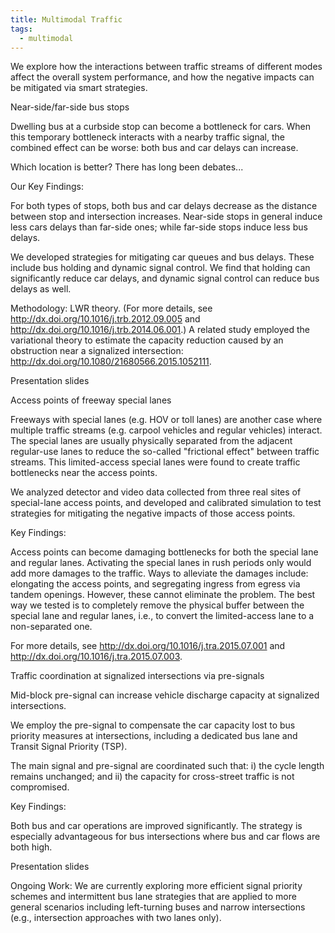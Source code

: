 ```yaml
---
title: Multimodal Traffic
tags:
  - multimodal
---
```


	

We explore how the interactions between traffic streams of different modes affect the overall system performance, and how the negative impacts can be mitigated via smart strategies.

 	

Near-side/far-side bus stops

 	

Dwelling bus at a curbside stop can become a bottleneck for cars. When this temporary bottleneck interacts with a nearby traffic signal, the combined effect can be worse: both bus and car delays can increase.

 	

 	

Which location is better? There has long been debates...

 	

Our Key Findings:

For both types of stops, both bus and car delays decrease as the distance between stop and intersection increases.
Near-side stops in general induce less cars delays than far-side ones; while far-side stops induce less bus delays.
 	
We developed strategies for mitigating car queues and bus delays. These include bus holding and dynamic signal control. We find that holding can significantly reduce car delays, and dynamic signal control can reduce bus delays as well.

 	

 	

 	

Methodology: LWR theory. (For more details, see http://dx.doi.org/10.1016/j.trb.2012.09.005 and http://dx.doi.org/10.1016/j.trb.2014.06.001.) A related study employed the variational theory to estimate the capacity reduction caused by an obstruction near a signalized intersection: http://dx.doi.org/10.1080/21680566.2015.1052111.

 	

Presentation slides

 	


Access points of freeway special lanes

 	

Freeways with special lanes (e.g. HOV or toll lanes) are another case where multiple traffic streams (e.g. carpool vehicles and regular vehicles) interact. The special lanes are usually physically separated from the adjacent regular-use lanes to reduce the so-called "frictional effect" between traffic streams. This limited-access special lanes were found to create traffic bottlenecks near the access points.

 	

 	

We analyzed detector and video data collected from three real sites of special-lane access points, and developed and calibrated simulation to test strategies for mitigating the negative impacts of those access points.

 	

Key Findings:

Access points can become damaging bottlenecks for both the special lane and regular lanes.
Activating the special lanes in rush periods only would add more damages to the traffic.
Ways to alleviate the damages include: elongating the access points, and segregating ingress from egress via tandem openings. However, these cannot eliminate the problem.
The best way we tested is to completely remove the physical buffer between the special lane and regular lanes, i.e., to convert the limited-access lane to a non-separated one.
 	
For more details, see http://dx.doi.org/10.1016/j.tra.2015.07.001 and http://dx.doi.org/10.1016/j.tra.2015.07.003.

	


Traffic coordination at signalized intersections via pre-signals

 	

Mid-block pre-signal can increase vehicle discharge capacity at signalized intersections.

 	

 	

We employ the pre-signal to compensate the car capacity lost to bus priority measures at intersections, including a dedicated bus lane and Transit Signal Priority (TSP).

 	

 	

The main signal and pre-signal are coordinated such that: i) the cycle length remains unchanged; and ii) the capacity for cross-street traffic is not compromised.

 	

 	

Key Findings:

Both bus and car operations are improved significantly.
The strategy is especially advantageous for bus intersections where bus and car flows are both high.
 	
Presentation slides

 	

Ongoing Work: We are currently exploring more efficient signal priority schemes and intermittent bus lane strategies that are applied to more general scenarios including left-turning buses and narrow intersections (e.g., intersection approaches with two lanes only).